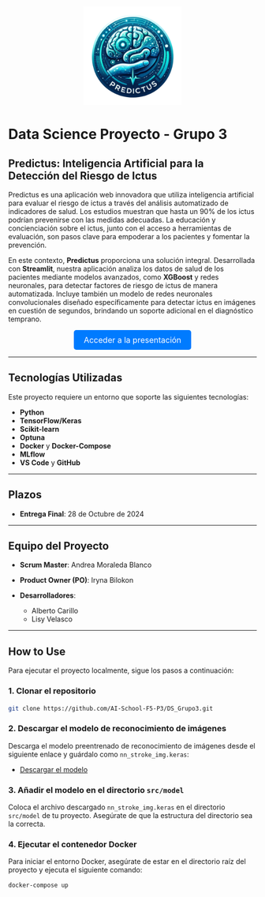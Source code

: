 <p align="center">
  <img src="src/images/predictus.png" alt="Proyecto Logo" width="200"/>
</p>

# Data Science Proyecto - Grupo 3
## Predictus: Inteligencia Artificial para la Detección del Riesgo de Ictus

Predictus es una aplicación web innovadora que utiliza inteligencia artificial para evaluar el riesgo de ictus a través del análisis automatizado de indicadores de salud. Los estudios muestran que hasta un 90% de los ictus podrían prevenirse con las medidas adecuadas. La educación y concienciación sobre el ictus, junto con el acceso a herramientas de evaluación, son pasos clave para empoderar a los pacientes y fomentar la prevención.

En este contexto, **Predictus** proporciona una solución integral. Desarrollada con **Streamlit**, nuestra aplicación analiza los datos de salud de los pacientes mediante modelos avanzados, como **XGBoost** y redes neuronales, para detectar factores de riesgo de ictus de manera automatizada. Incluye también un modelo de redes neuronales convolucionales diseñado específicamente para detectar ictus en imágenes en cuestión de segundos, brindando un soporte adicional en el diagnóstico temprano.

<div style="text-align: center;">
  <a href="https://www.canva.com/design/DAGULhwfx50/m4lB0cxJSt169PW5N46-sw/edit?utm_content=DAGULhwfx50&utm_campaign=designshare&utm_medium=link2&utm_source=sharebutton" style="display: inline-block; padding: 10px 20px; font-size: 16px; color: white; background-color: #007bff; border-radius: 5px; text-decoration: none;">Acceder a la presentación</a>
</div>

---

## Tecnologías Utilizadas

Este proyecto requiere un entorno que soporte las siguientes tecnologías:

- **Python** 
- **TensorFlow/Keras** 
- **Scikit-learn**
- **Optuna** 
- **Docker** y **Docker-Compose** 
- **MLflow** 
- **VS Code** y **GitHub** 
  
---
## Plazos

- **Entrega Final**: 28 de Octubre de 2024

---

## Equipo del Proyecto

- **Scrum Master**: Andrea Moraleda Blanco

- **Product Owner (PO)**: Iryna Bilokon

- **Desarrolladores**:
  - Alberto Carillo 
  - Lisy Velasco

---

## How to Use

Para ejecutar el proyecto localmente, sigue los pasos a continuación:

### 1. Clonar el repositorio

```bash
git clone https://github.com/AI-School-F5-P3/DS_Grupo3.git
```

### 2. Descargar el modelo de reconocimiento de imágenes
Descarga el modelo preentrenado de reconocimiento de imágenes desde el siguiente enlace y guárdalo como `nn_stroke_img.keras`:

- [Descargar el modelo](https://drive.google.com/file/d/1-1kK4Q7YAHsJlnbLlEQXfqYnO1A7Qcxl/view?usp=drive_link)

### 3. Añadir el modelo en el directorio `src/model`
Coloca el archivo descargado `nn_stroke_img.keras` en el directorio `src/model` de tu proyecto. Asegúrate de que la estructura del directorio sea la correcta.

### 4. Ejecutar el contenedor Docker
Para iniciar el entorno Docker, asegúrate de estar en el directorio raíz del proyecto y ejecuta el siguiente comando:

```bash
docker-compose up
```
